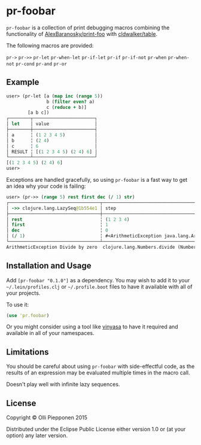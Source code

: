 # pr-foobar

`pr-foobar` is a collection of print debugging macros combining the
functionality of [AlexBaranosky/print-foo](https://github.com/AlexBaranosky/print-foo) with
[cldwalker/table](https://github.com/cldwalker/table).

The following macros are provided: 

`pr->` `pr->>` `pr-let` `pr-when-let` `pr-if-let` `pr-if` `pr-if-not` `pr-when`
`pr-when-not` `pr-cond` `pr-and` `pr-or`

## Example

```clojure
user> (pr-let [a (map inc (range 5))
               b (filter even? a)
               c (reduce + b)]
        [a b c])
┌────────┬───────────────────────┐
│ let    │ value                 │
├────────┼───────────────────────┤
│ a      ╎ (1 2 3 4 5)           │
│ b      ╎ (2 4)                 │
│ c      ╎ 6                     │
│ RESULT ╎ [(1 2 3 4 5) (2 4) 6] │
└────────┴───────────────────────┘
[(1 2 3 4 5) (2 4) 6]
user>
```

Exceptions are handled gracefully, so using `pr-foobar` is a fast way to get an
idea why your code is failing:

```clojure
user> (pr->> (range 5) rest first dec (/ 1) str)
┌──────────────────────────────────┬───────────────────────────────────────────────────────────────┐
│ ->> clojure.lang.LazySeq@1b554e1 │ step                                                          │
├──────────────────────────────────┼───────────────────────────────────────────────────────────────┤
│ rest                             ╎ (1 2 3 4)                                                     │
│ first                            ╎ 1                                                             │
│ dec                              ╎ 0                                                             │
│ (/ 1)                            ╎ #<ArithmeticException java.lang.ArithmeticException: Divid... │
└──────────────────────────────────┴───────────────────────────────────────────────────────────────┘
ArithmeticException Divide by zero  clojure.lang.Numbers.divide (Numbers.java:156)
```

## Installation and Usage

Add `[pr-foobar "0.1.0"]` as a dependency. You may wish to add it to your
`~/.lein/profiles.clj` or `~/.profile.boot` files to have it available with all
of your projects.

To use it:

```clojure
(use 'pr.foobar)
```

Or you might consider using a tool like [vinyasa](https://github.com/zcaudate/vinyasa) 
to have it required and available in all of your namespaces.

## Limitations

You should be careful about using `pr-foobar` with side-effectful code, as the
results of an expression may be evaluated multiple times in the macro call.

Doesn't play well with infinite lazy sequences.

## License

Copyright © Olli Piepponen 2015

Distributed under the Eclipse Public License either version 1.0 or (at
your option) any later version.
